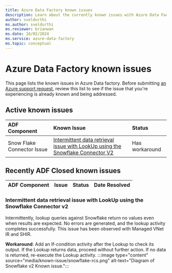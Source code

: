 ```yaml
---
title: Azure Data Factory known issues
description: Learn about the currently known issues with Azure Data Factory and their possible workarounds or resolutions.
author: sveldurthi
ms.author: sveldurthi
ms.reviewer: brianwan
ms.date: 10/02/2024
ms.service: azure-data-factory
ms.topic: conceptual
---
```


# Azure Data Factory known issues

This page lists the known issues in Azure Data factory. Before submitting [an Azure support request](https://portal.azure.com/#blade/Microsoft_Azure_Support/HelpAndSupportBlade/newsupportrequest), review this list to see if the issue that you're experiencing is already known and being addressed.

## Active known issues

|ADF Component|Known Issue |Status|
|:---------|:---------|:---------|
|Snow Flake Connector Issue|[Intermittent data retrieval issue with LookUp using the Snowflake Connector V2](#intermittent-data-retrieval-issue-with-lookup-using-the-snowflake-connector-v2)|Has workaround|


## Recently ADF Closed known issues

|ADF Component|Issue|Status|Date Resolved|
|---------|---------|---------|---------|


### Intermittent data retrieval issue with LookUp using the Snowflake Connector v2

Intermittently, lookup queries against Snowflake return no values even when results are expected. No errors are generated, and the lookup activity completes successfully. This issue has been observed with Managed VNet IR and SHIR.

**Workaround**: Add an If-condition activity after the Lookup to check its output. If the Lookup returns data, proceed without further action. If no data is returned, re-execute the Lookup activity.
:::image type="content" source="media/known-issue/snowflake-rcs.png" alt-text="Diagram of Snowflake v2 Known issue.":::